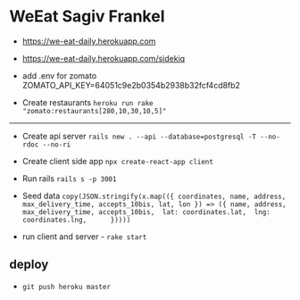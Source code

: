 # WeEat Sagiv Frankel

- https://we-eat-daily.herokuapp.com
- https://we-eat-daily.herokuapp.com/sidekiq

- add .env for zomato 
ZOMATO_API_KEY=64051c9e2b0354b2938b32fcf4cd8fb2

- Create restaurants `heroku run rake "zomato:restaurants[280,10,30,10,5]"`


---

- Create api server `rails new . --api --database=postgresql -T --no-rdoc --no-ri`

- Create client side app `npx create-react-app client`

- Run rails `rails s -p 3001`

- Seed data
`
copy(JSON.stringify(x.map(({ coordinates, name, address, max_delivery_time, accepts_10bis, lat, lon }) => ({
    name,
    address,
    max_delivery_time,
    accepts_10bis, 
    lat: coordinates.lat, 
    lng: coordinates.lng,     
}))))
`

- run client and server - `rake start`


## deploy
- `git push heroku master`


